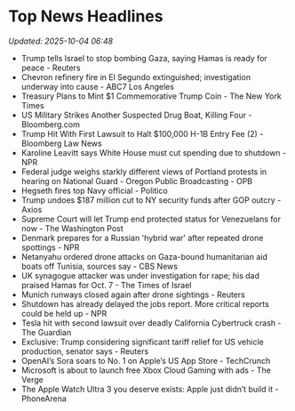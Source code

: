 # Top News Headlines

_Updated: 2025-10-04 06:48_

- Trump tells Israel to stop bombing Gaza, saying Hamas is ready for peace - Reuters
- Chevron refinery fire in El Segundo extinguished; investigation underway into cause - ABC7 Los Angeles
- Treasury Plans to Mint $1 Commemorative Trump Coin - The New York Times
- US Military Strikes Another Suspected Drug Boat, Killing Four - Bloomberg.com
- Trump Hit With First Lawsuit to Halt $100,000 H-1B Entry Fee (2) - Bloomberg Law News
- Karoline Leavitt says White House must cut spending due to shutdown - NPR
- Federal judge weighs starkly different views of Portland protests in hearing on National Guard - Oregon Public Broadcasting - OPB
- Hegseth fires top Navy official - Politico
- Trump undoes $187 million cut to NY security funds after GOP outcry - Axios
- Supreme Court will let Trump end protected status for Venezuelans for now - The Washington Post
- Denmark prepares for a Russian 'hybrid war' after repeated drone spottings - NPR
- Netanyahu ordered drone attacks on Gaza-bound humanitarian aid boats off Tunisia, sources say - CBS News
- UK synagogue attacker was under investigation for rape; his dad praised Hamas for Oct. 7 - The Times of Israel
- Munich runways closed again after drone sightings - Reuters
- Shutdown has already delayed the jobs report. More critical reports could be held up - NPR
- Tesla hit with second lawsuit over deadly California Cybertruck crash - The Guardian
- Exclusive: Trump considering significant tariff relief for US vehicle production, senator says - Reuters
- OpenAI’s Sora soars to No. 1 on Apple’s US App Store - TechCrunch
- Microsoft is about to launch free Xbox Cloud Gaming with ads - The Verge
- The Apple Watch Ultra 3 you deserve exists: Apple just didn’t build it - PhoneArena